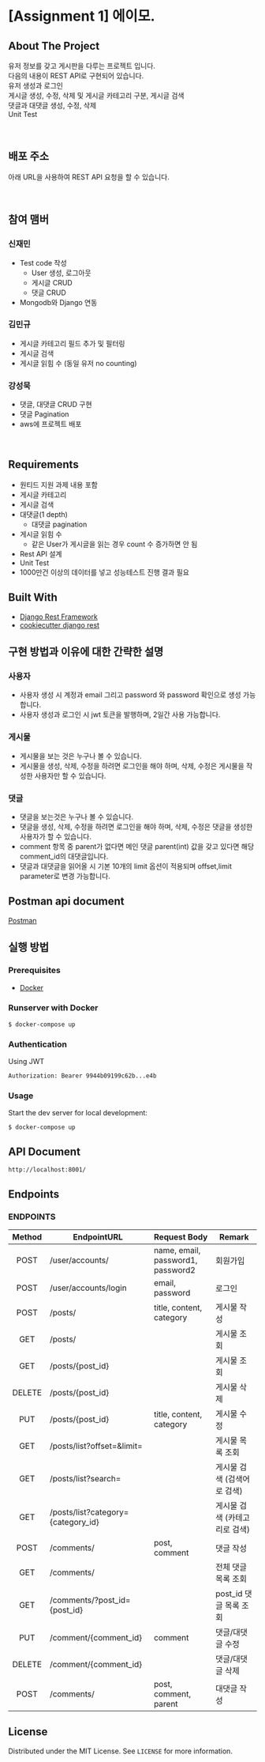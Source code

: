 <!-- PROJECT LOGO -->

# [Assignment 1] 에이모. 



<!-- ABOUT THE PROJECT -->

## About The Project

유저 정보를 갖고 게시판을 다루는 프로젝트 입니다.  
다음의 내용이 REST API로 구현되어 있습니다.  
유저 생성과 로그인  
게시글 생성, 수정, 삭제 및 게시글 카테고리 구분, 게시글 검색  
댓글과 대댓글 생성, 수정, 삭제  
Unit Test

<br>

## 배포 주소

아래 URL을 사용하여 REST API 요청을 할 수 있습니다.

<br>

## 참여 맴버

### 신재민

- Test code 작성
  - User 생성, 로그아웃
  - 게시글 CRUD
  - 댓글 CRUD
- Mongodb와 Django 연동

### 김민규

- 게시글 카테고리 필드 추가 및 필터링
- 게시글 검색
- 게시글 읽힘 수 (동일 유저 no counting)

### 강성묵

- 댓글, 대댓글 CRUD 구현
- 댓글 Pagination
- aws에 프로젝트 배포

<br>

## Requirements

- 원티드 지원 과제 내용 포함
- 게시글 카테고리
- 게시글 검색
- 대댓글(1 depth)
  - 대댓글 pagination
- 게시글 읽힘 수
  - 같은 User가 게시글을 읽는 경우 count 수 증가하면 안 됨
- Rest API 설계
- Unit Test
- 1000만건 이상의 데이터를 넣고 성능테스트 진행 결과 필요


## Built With

- [Django Rest Framework](https://www.django-rest-framework.org/)
- [cookiecutter django rest ](https://github.com/agconti/cookiecutter-django-rest)

## 구현 방법과 이유에 대한 간략한 설명

### 사용자

- 사용자 생성 시 계정과 email 그리고 password 와 password 확인으로 생성 가능합니다.
- 사용자 생성과 로그인 시 jwt 토큰을 발행하며, 2일간 사용 가능합니다.

### 게시물

- 게시물을 보는 것은 누구나 볼 수 있습니다.
- 게시물을 생성, 삭제, 수정을 하려면 로그인을 해야 하며, 삭제, 수정은 게시물을 작성한 사용자만 할 수 있습니다.

### 댓글

- 댓글을 보는것은 누구나 볼 수 있습니다.
- 댓글을 생성, 삭제, 수정을 하려면 로그인을 해야 하며, 삭제, 수정은 댓글을 생성한 사용자가 할 수 있습니다.
- comment 항목 중 parent가 없다면 메인 댓글 parent(int) 값을 갖고 있다면 해당 comment_id의 대댓글입니다.
- 댓글과 대댓글을 읽어올 시 기본 10개의 limit 옵션이 적용되며 offset,limit parameter로 변경 가능합니다.

## Postman api document
[Postman](https://documenter.getpostman.com/view/13670333/UVBzn9jz)  

<!-- GETTING STARTED -->

## 실행 방법

### Prerequisites

- [Docker](https://docs.docker.com/docker-for-mac/install/)

### Runserver with Docker

```
$ docker-compose up
```

### Authentication

Using JWT

```
Authorization: Bearer 9944b09199c62b...e4b
```

<!-- USAGE EXAMPLES -->

### Usage

Start the dev server for local development:

```
$ docker-compose up
```

## API Document

```
http://localhost:8001/
```

## Endpoints

### ENDPOINTS

| Method | EndpointURL                        | Request Body                      | Remark                        |
| :----: | ---------------------------------- | --------------------------------- | ----------------------------- |
|  POST  | /user/accounts/                    | name, email, password1, password2 | 회원가입                      |
|  POST  | /user/accounts/login               | email, password                   | 로그인                        |
|  POST  | /posts/                            | title, content, category          | 게시물 작성                   |
|  GET   | /posts/                            |                                   | 게시물 조회                   |
|  GET   | /posts/{post_id}                   |                                   | 게시물 조회                   |
| DELETE | /posts/{post_id}                   |                                   | 게시물 삭제                   |
|  PUT   | /posts/{post_id}                   | title, content, category          | 게시물 수정                   |
|  GET   | /posts/list?offset=&limit=         |                                   | 게시물 목록 조회              |
|  GET   | /posts/list?search=                |                                   | 게시물 검색 (검색어로 검색)   |
|  GET   | /posts/list?category={category_id} |                                   | 게시물 검색 (카테고리로 검색) |
|  POST  | /comments/                         | post, comment                     | 댓글 작성                     |
|  GET   | /comments/                         |                                   | 전체 댓글 목록 조회           |
|  GET   | /comments/?post_id={post_id}       |                                   | post_id 댓글 목록 조회        |
|  PUT   | /comment/{comment_id}              | comment                           | 댓글/대댓글 수정              |
| DELETE | /comment/{comment_id}              |                                   | 댓글/대댓글 삭제              |
|  POST  | /comments/                         | post, comment, parent             | 대댓글 작성                   |

<!-- LICENSE -->

## License

Distributed under the MIT License. See `LICENSE` for more information.
